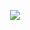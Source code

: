  
<p align="center">
  <img src="https://capsule-render.vercel.app/api?text=Hi Everyone!🕹️&animation=fadeIn&type=waving&color=gradient&height=100"/>
</p>

<!--
**Blard-omu** is a FRONT-END web developer with keen intrest in building apps that solves practical problems 

- 🔭 I’m currently working on e-commerce website 
- 🌱 I’m currently learning Javascript + React
- 👯 I’m looking to collaborate on projects on e-commerce, Health or education
- 🤔 I’m looking for help with back-end to my previous projects
- 💬 Ask me about <div>code</div>
- 📫 How to reach me: Blard_dev@gmail,com
-->
